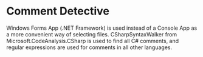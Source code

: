 # Comment Detective

Windows Forms App (.NET Framework) is used instead of a Console App as a more convenient way of selecting files.
CSharpSyntaxWalker from Microsoft.CodeAnalysis.CSharp is used to find all C# comments, and regular expressions are used for comments in all other languages.
